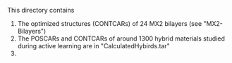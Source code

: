This directory contains 

1. The optimized structures (CONTCARs) of 24 MX2 bilayers (see "MX2-Bilayers")
2. The POSCARs and CONTCARs of around 1300 hybrid materials studied during active learning are in "CalculatedHybirds.tar"
3. 
